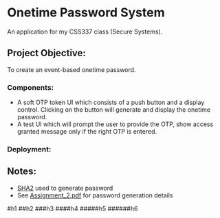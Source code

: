 # Onetime Password System
An application for my CSS337 class (Secure Systems).

## Project Objective:
To create an event-based onetime password.

### Components:
* A soft OTP token UI which consists of a push button and a display control. Clicking on the button will generate and display the onetime password.
* A test UI which will prompt the user to provide the OTP, show access granted message only if the right OTP is entered.

### Deployment:


## Notes:
* [SHA2](https://en.wikipedia.org/wiki/SHA-2) used to generate password
* See [Assignment_2.pdf](https://github.com/GGoziker/Onetime-Password-System/blob/master/Assignment_2.pdf) for password generation details

#h1
##h2
###h3
####h4
#####h5
######h6
